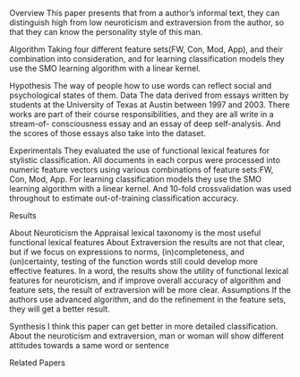 Overview
This paper presents that from a author’s informal text, they can distinguish high from low neuroticism and extraversion from the author, so that they can know the personality style of this man.

Algorithm
Taking four different feature sets(FW, Con, Mod, App), and their combination into consideration, and for learning classification models they use the SMO learning algorithm with a linear kernel.

Hypothesis
The way of people how to use words can reflect social and psychological states of them.
Data
The data derived from essays written by students at the University of Texas at Austin between 1997 and 2003. There works are part of their course responsibilities, and they are all write in a stream-of- consciousness essay and an essay of deep self-analysis. And the scores of those essays also take into the dataset.

Experimentals
They evaluated the use of functional lexical features for stylistic classification.
All documents in each corpus were processed into numeric feature vectors using various combinations of  feature sets:FW, Con, Mod, App.
For learning classification models they use the SMO learning algorithm with a linear kernel.
And 10-fold crossvalidation was used throughout to estimate out-of-training classification accuracy.


Results

About Neuroticism
the Appraisal lexical taxonomy is the most useful functional lexical features
About Extraversion
the results are not that clear, but if we focus on expressions to norms, (in)completeness, and (un)certainty, testing of  the function words still could develop more effective features.
In a word, the results show the utility of functional lexical features for neuroticism, and if improve overall accuracy of algorithm and feature sets, the result of extraversion will be more clear.
Assumptions
If the authors use advanced algorithm, and do the refinement in the feature sets, they will get a better result.

Synthesis
I think this paper can get better in more detailed classification. About the neuroticism and extraversion, man or woman will show different attitudes towards a same word or sentence

Related Papers


